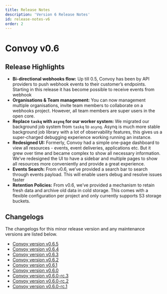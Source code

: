```yaml
--- 
title: Release Notes
description: 'Version 6 Release Notes'
id: release-notes-v6
order: 2
---
```


# Convoy v0.6

## Release Highlights
- **Bi-directional webhooks flow:** Up till 0.5, Convoy has been by API providers to push webhook events to their customer’s endpoints. Starting in this release it has become possible to receive events from webhook
- **Organisations & Team management:** You can now management multiple organisations, invite team members to collaborate on a webhooks project. However, all team members are super users in the open core.
- **Replace `taskq` with `asynq` for our worker system:** We migrated our background job system from `taskq` to `asynq`. Asynq is much more stable background job library with a lot of observability features, this gives us a super-charged debugging experience working running an instance.
- **Redesigned UI:** Formerly, Convoy had a simple one-page dashboard to view all resources - events, event deliveries, applications etc. But it grew over time and became complex to show all necessary information. We’ve redesigned the UI to have a sidebar and multiple pages to show all resources more conveniently and provide a great experience.
- **Events Search:** From v0.6, we’ve provided a search bar to search through events payload. This will enable users debug and resolve issues faster
- **Retention Policies:** From v0.6, we’ve provided a mechanism to retain fresh data and archive old data in cold storage. This comes with a flexible configuration per project and only currently supports S3 storage buckets.

## Changelogs
The changelogs for this minor release version and any maintenance versions are listed below.

- [Convoy version v0.6.5](https://github.com/frain-dev/convoy/releases/tag/v0.6.5)
- [Convoy version v0.6.4](https://github.com/frain-dev/convoy/releases/tag/v0.6.4)
- [Convoy version v0.6.3](https://github.com/frain-dev/convoy/releases/tag/v0.6.3)
- [Convoy version v0.6.2](https://github.com/frain-dev/convoy/releases/tag/v0.6.2)
- [Convoy version v0.6.1](https://github.com/frain-dev/convoy/releases/tag/v0.6.1)
- [Convoy version v0.6.0](https://github.com/frain-dev/convoy/releases/tag/v0.6.0)
- [Convoy version v0.6.0-rc.3](https://github.com/frain-dev/convoy/releases/tag/v0.6.0-rc.3)
- [Convoy version v0.6.0-rc.2](https://github.com/frain-dev/convoy/releases/tag/v0.6.0-rc.2)
- [Convoy version v0.6.0-rc.1](https://github.com/frain-dev/convoy/releases/tag/v0.6.0-rc.1)


